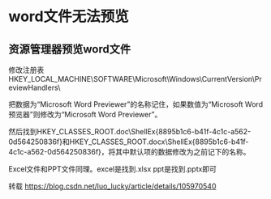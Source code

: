 # word文件无法预览

## 资源管理器预览word文件
修改注册表HKEY_LOCAL_MACHINE\SOFTWARE\Microsoft\Windows\CurrentVersion\PreviewHandlers\

把数据为“Microsoft Word Previewer”的名称记住，如果数值为“Microsoft Word 预览器”则修改为“Microsoft Word Previewer”。

然后找到HKEY_CLASSES_ROOT\.doc\ShellEx\{8895b1c6-b41f-4c1c-a562-0d564250836f}和HKEY_CLASSES_ROOT\.docx\ShellEx\{8895b1c6-b41f-4c1c-a562-0d564250836f}，将其中默认项的数据修改为之前记下的名称。

Excel文件和PPT文件同理。excel是找到.xlsx ppt是找到.pptx即可

转载 https://blog.csdn.net/luo_lucky/article/details/105970540